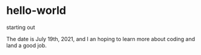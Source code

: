 # hello-world
starting out

The date is July 19th, 2021, and I an hoping to learn more about coding and land a good job.
